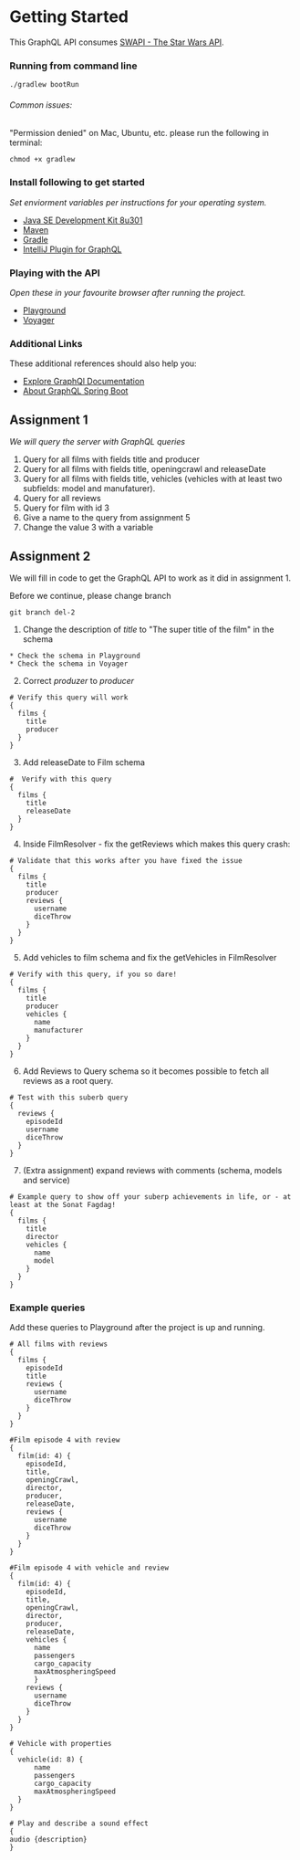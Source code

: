 # Getting Started
This GraphQL API consumes [SWAPI - The Star Wars API](https://swapi.dev/documentation).

### Running from command line
```
./gradlew bootRun
```

###### Common issues: 

"Permission denied" on Mac, Ubuntu, etc. please run the following in terminal:
```
chmod +x gradlew
```

### Install following to get started
_Set enviorment variables per instructions for your operating system._
* [Java SE Development Kit 8u301](https://www.oracle.com/java/technologies/javase/javase-jdk8-downloads.html)
* [Maven](https://maven.apache.org/)
* [Gradle](https://gradle.org/install/)
* [IntelliJ Plugin for GraphQL](https://plugins.jetbrains.com/plugin/8097-js-graphql)

### Playing with the API
_Open these in your favourite browser after running the project._
* [Playground](http://localhost:9000/playground)
* [Voyager](http://localhost:9000/voyager)

### Additional Links
These additional references should also help you:
* [Explore GraphQl Documentation](https://www.graphql.com/)
* [About GraphQL Spring Boot](https://www.graphql-java-kickstart.com/spring-boot/)

## Assignment 1
_We will query the server with GraphQL queries_
1. Query for all films with fields title and producer
2. Query for all films with fields title, openingcrawl and releaseDate
3. Query for all films with fields title, vehicles (vehicles with at least two subfields: model and manufaturer).
4. Query for all reviews 
5. Query for film with id 3
6. Give a name to the query from assignment 5
7. Change the value 3 with a variable

## Assignment 2
We will fill in code to get the GraphQL API to work as it did in assignment 1.

Before we continue, please change branch
```
git branch del-2
```

1. Change the description of _title_ to "The super title of the film" in the schema
```
* Check the schema in Playground
* Check the schema in Voyager
```
2. Correct _produzer_ to _producer_ 
```
# Verify this query will work
{
  films {
    title
    producer
  }
}
```
3. Add releaseDate to Film schema
```
#  Verify with this query
{
  films {
    title
    releaseDate
  }
}
```
4. Inside FilmResolver - fix the getReviews which makes this query crash: 
```
# Validate that this works after you have fixed the issue
{
  films {
    title
    producer
    reviews {
      username
      diceThrow
    }
  }
}
```
5. Add vehicles to film schema and fix the getVehicles in FilmResolver
```
# Verify with this query, if you so dare!
{
  films {
    title
    producer
    vehicles {
      name
      manufacturer
    }
  }
}
```
6. Add Reviews to Query schema so it becomes possible to fetch all reviews as a root query.
```
# Test with this suberb query
{
  reviews {
    episodeId
    username
    diceThrow
  }
}
```
7. (Extra assignment) expand reviews with comments (schema, models and service)
```
# Example query to show off your suberp achievements in life, or - at least at the Sonat Fagdag!
{
  films {
    title
    director
    vehicles {
      name
      model
    }
  }
}
```

### Example queries
Add these queries to Playground after the project is up and running.
```
# All films with reviews
{
  films {
    episodeId
    title
    reviews {
      username
      diceThrow
    }
  }
}
```


```
#Film episode 4 with review
{
  film(id: 4) {
    episodeId,
    title,
    openingCrawl,
    director,
    producer,
    releaseDate,
    reviews {
      username
      diceThrow
    }
  }
}
```


```
#Film episode 4 with vehicle and review
{
  film(id: 4) {
    episodeId,
    title,
    openingCrawl,
    director,
    producer,
    releaseDate,
    vehicles {
      name
      passengers
      cargo_capacity
      maxAtmospheringSpeed
      }
    reviews {
      username
      diceThrow
    }
  }
}
```

```
# Vehicle with properties
{
  vehicle(id: 8) {
      name
      passengers
      cargo_capacity
      maxAtmospheringSpeed
  }
}
```

```
# Play and describe a sound effect
{
audio {description}
}
```
